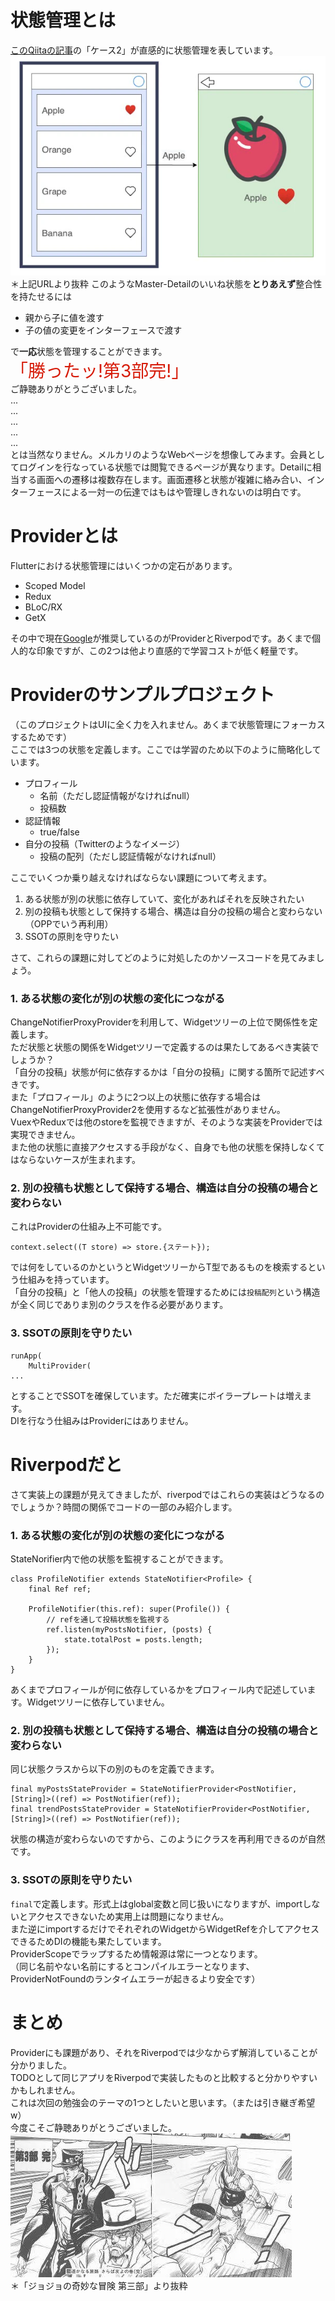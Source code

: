 # 状態管理とは
[このQiitaの記事](https://qiita.com/KazaKago/items/1d6477b8d4dc628522e7)の「ケース2」が直感的に状態管理を表しています。  
![alt](/images/master-detail.png)  
＊上記URLより抜粋
このようなMaster-Detailのいいね状態を**とりあえず**整合性を持たせるには

- 親から子に値を渡す
- 子の値の変更をインターフェースで渡す

で**一応**状態を管理することができます。  
<span style="font-size: 200%"><span style="color: #d61b09">「勝ったッ!第3部完!」</span></span>  
ご静聴ありがとうございました。  
...  
...  
...  
...  
...  
とは当然なりません。メルカリのようなWebページを想像してみます。会員としてログインを行なっている状態では閲覧できるページが異なります。Detailに相当する画面への遷移は複数存在します。画面遷移と状態が複雑に絡み合い、インターフェースによる一対一の伝達ではもはや管理しきれないのは明白です。

# Providerとは
Flutterにおける状態管理にはいくつかの定石があります。
- Scoped Model
- Redux
- BLoC/RX
- GetX

その中で現在[Google](https://docs.flutter.dev/development/data-and-backend/state-mgmt/options)が推奨しているのがProviderとRiverpodです。あくまで個人的な印象ですが、この2つは他より直感的で学習コストが低く軽量です。

# Providerのサンプルプロジェクト
（このプロジェクトはUIに全く力を入れません。あくまで状態管理にフォーカスするためです）  
ここでは3つの状態を定義します。ここでは学習のため以下のように簡略化しています。
- プロフィール
    - 名前（ただし認証情報がなければnull）
    - 投稿数
- 認証情報
    - true/false
- 自分の投稿（Twitterのようなイメージ）
    - 投稿の配列（ただし認証情報がなければnull）

ここでいくつか乗り越えなければならない課題について考えます。

1. ある状態が別の状態に依存していて、変化があればそれを反映されたい
2. 別の投稿も状態として保持する場合、構造は自分の投稿の場合と変わらない（OPPでいう再利用）
3. SSOTの原則を守りたい

さて、これらの課題に対してどのように対処したのかソースコードを見てみましょう。

### 1. ある状態の変化が別の状態の変化につながる  
ChangeNotifierProxyProviderを利用して、Widgetツリーの上位で関係性を定義します。  
ただ状態と状態の関係をWidgetツリーで定義するのは果たしてあるべき実装でしょうか？  
「自分の投稿」状態が何に依存するかは「自分の投稿」に関する箇所で記述すべきです。  
また「プロフィール」のように2つ以上の状態に依存する場合はChangeNotifierProxyProvider2を使用するなど拡張性がありません。  
VuexやReduxでは他のstoreを監視できますが、そのような実装をProviderでは実現できません。  
また他の状態に直接アクセスする手段がなく、自身でも他の状態を保持しなくてはならないケースが生まれます。

### 2. 別の投稿も状態として保持する場合、構造は自分の投稿の場合と変わらない
これはProviderの仕組み上不可能です。
```
context.select((T store) => store.{ステート});
```
では何をしているのかというとWidgetツリーからT型であるものを検索するという仕組みを持っています。  
「自分の投稿」と「他人の投稿」の状態を管理するためには`投稿配列`という構造が全く同じでありま別のクラスを作る必要があります。

### 3. SSOTの原則を守りたい
```
runApp(
    MultiProvider(
...
```
とすることでSSOTを確保しています。ただ確実にボイラープレートは増えます。  
DIを行なう仕組みはProviderにはありません。

# Riverpodだと
さて実装上の課題が見えてきましたが、riverpodではこれらの実装はどうなるのでしょうか？時間の関係でコードの一部のみ紹介します。  

### 1. ある状態の変化が別の状態の変化につながる  
StateNorifier内で他の状態を監視することができます。  
```
class ProfileNotifier extends StateNotifier<Profile> {
    final Ref ref;

    ProfileNotifier(this.ref): super(Profile()) {
        // refを通して投稿状態を監視する
        ref.listen(myPostsNotifier, (posts) {
            state.totalPost = posts.length;
        });
    }
}
```
あくまでプロフィールが何に依存しているかをプロフィール内で記述しています。Widgetツリーに依存していません。

### 2. 別の投稿も状態として保持する場合、構造は自分の投稿の場合と変わらない
同じ状態クラスから以下の別のものを定義できます。
```
final myPostsStateProvider = StateNotifierProvider<PostNotifier, [String]>((ref) => PostNotifier(ref));
final trendPostsStateProvider = StateNotifierProvider<PostNotifier, [String]>((ref) => PostNotifier(ref));
```
状態の構造が変わらないのですから、このようにクラスを再利用できるのが自然です。

### 3. SSOTの原則を守りたい
`final`で定義します。形式上はglobal変数と同じ扱いになりますが、importしないとアクセスできないため実用上は問題になりません。  
また逆にimportするだけでそれぞれのWidgetからWidgetRefを介してアクセスできるためDIの機能も果たしています。  
ProviderScopeでラップするため情報源は常に一つとなります。  
（同じ名前やない名前にするとコンパイルエラーとなります、ProviderNotFoundのランタイムエラーが起きるより安全です）

# まとめ
Providerにも課題があり、それをRiverpodでは少なからず解消していることが分かりました。  
TODOとして同じアプリをRiverpodで実装したものと比較すると分かりやすいかもしれません。  
これは次回の勉強会のテーマの1つとしたいと思います。（または引き継ぎ希望w）  
今度こそご静聴ありがとうございました。  
![alt](/images/jojo3ending.jpeg)  
＊「ジョジョの奇妙な冒険 第三部」より抜粋
